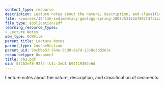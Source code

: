 ```yaml
---
content_type: resource
description: Lecture notes about the nature, description, and classification of sediments.
file: /courses/12-110-sedimentary-geology-spring-2007/53152e7892f4fb1c2eb1b94f19362e6d_ch1.pdf
file_type: application/pdf
learning_resource_types:
- Lecture Notes
ocw_type: OCWFile
parent_title: Lecture Notes
parent_type: CourseSection
parent_uid: 9bcbba57-764e-55d8-8a7d-1338c3dd203e
resourcetype: Document
title: ch1.pdf
uid: 53152e78-92f4-fb1c-2eb1-b94f19362e6d
---
```

Lecture notes about the nature, description, and classification of sediments.

